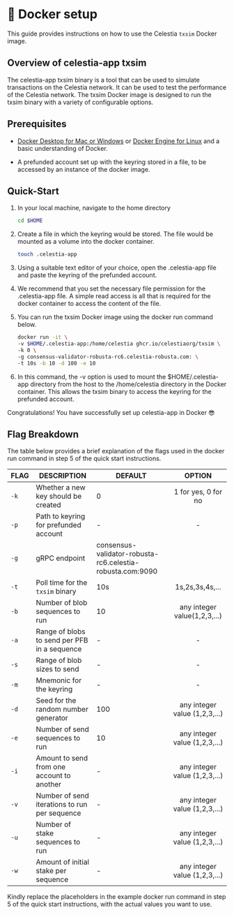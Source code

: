 # 🐳 Docker setup

This guide provides instructions on how to use the Celestia `txsim` Docker image.

## Overview of celestia-app txsim

The celestia-app txsim binary is a tool that can be
used to simulate transactions on the Celestia network.
It can be used to test the performance of the Celestia network.
The txsim Docker image is designed to run the txsim binary with a
variety of configurable options.

## Prerequisites

- [Docker Desktop for Mac or Windows](https://docs.docker.com/get-docker) or
[Docker Engine for Linux](https://docs.docker.com/engine/install/)
and a basic understanding of Docker.

- A prefunded account set up with the keyring stored in a file,
to be accessed by an instance of the docker image.

## Quick-Start

1. In your local machine, navigate to the home directory

   ```bash
   cd $HOME
   ```

2. Create a file in which the keyring would be stored.
The file would be mounted as a volume into the docker container.

   ```bash
   touch .celestia-app
   ```

3. Using a suitable text editor of your choice, open the
.celestia-app file and paste the keyring of the prefunded account.

4. We recommend that you set the necessary file permission for the
.celestia-app file. A simple read access is all that is required for the
docker container to access the content of the file.

5. You can run the txsim Docker image using the docker run command below.

   ```bash
   docker run -it \
   -v $HOME/.celestia-app:/home/celestia ghcr.io/celestiaorg/txsim \
   -k 0 \
   -g consensus-validator-robusta-rc6.celestia-robusta.com: \
   -t 10s -b 10 -d 100 -e 10
   ```

6. In this command, the -v option is used to mount the
$HOME/.celestia-app directory from the host to the /home/celestia
directory in the Docker container.
This allows the txsim binary to access the keyring for the prefunded account.

Congratulations! You have successfully set up celestia-app in Docker 😎

## Flag Breakdown

The table below provides a brief explanation of the
flags used in the docker run command in step 5 of the quick start instructions.

| FLAG | DESCRIPTION | DEFAULT | OPTION |
| ---- | ---- | ---- | :----: |
|`-k`|Whether a new key should be created|0|1 for yes, 0 for no|
|`-p`|Path to keyring for prefunded account|-|-|
|`-g`|gRPC endpoint|consensus-validator-robusta-rc6.celestia-robusta.com:9090||
|`-t`|Poll time for the `txsim` binary|10s|1s,2s,3s,4s,...|
|`-b`|Number of blob sequences to run|10|any integer value(1,2,3,...)|
|`-a`|Range of blobs to send per PFB in a sequence|-|-|
|`-s`|Range of blob sizes to send|-|-|
|`-m`|Mnemonic for the keyring |-|-|
|`-d`|Seed for the random number generator|100|any integer value (1,2,3,...)|
|`-e`|Number of send sequences to run|10|any integer value (1,2,3,...)|
|`-i`|Amount to send from one account to another|-|any integer value (1,2,3,...)|
|`-v`|Number of send iterations to run per sequence|-|any integer value (1,2,3,...)|
|`-u`|Number of stake sequences to run|-|any integer value (1,2,3,...)|
|`-w`|Amount of initial stake per sequence|-|any integer value (1,2,3,...)|

Kindly replace the placeholders in the example docker run
command in step 5 of the quick start instructions,
with the actual values you want to use.
